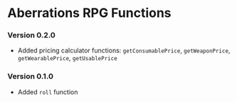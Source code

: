 # Aberrations RPG Functions

### Version 0.2.0

- Added pricing calculator functions: `getConsumablePrice`, `getWeaponPrice`, `getWearablePrice`, `getUsablePrice`

### Version 0.1.0

- Added `roll` function
